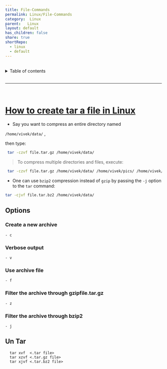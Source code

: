 ```yaml
---
title: File-Commands  
permalink: Linux/File-Commands  
category:  Linux  
parent:   Linux  
layout: default  
has_children: false  
share: true  
shortRepo:  
  - linux  
  - default  
---
```

  
  
<br/>  
  
<details markdown="block">  
<summary>  
Table of contents  
</summary>  
{: .text-delta }  
1. TOC  
{:toc}  
</details>  
  
<br/>  
  
***  
  
<br/>  
  
# [How to create tar a file in Linux](https://www.cyberciti.biz/faq/how-to-tar-a-file-in-linux-using-command-line/)  
  
- Say you want to compress an entire directory named  
  
`/home/vivek/data/` ,  
  
then type:  
  
```bash  
 tar -czvf file.tar.gz /home/vivek/data/  
```  
  
> To compress multiple directories and files, execute:  
  
```bash  
 tar -czvf file.tar.gz /home/vivek/data/ /home/vivek/pics/ /home/vivek/.accounting.db  
```  
  
- One can use `bzip2` compression instead of `gzip` by passing the `-j` option to the `tar` command:  
  
```bash  
tar -cjvf file.tar.bz2 /home/vivek/data/  
```  
  
## Options  
  
### Create a new archive  
  
```- c ```  
  
### Verbose output  
  
```- v ```  
  
### Use archive file  
  
```- f ```  
  
### Filter the archive through gzipfile.tar.gz  
  
```- z ```  
  
### Filter the archive through bzip2  
  
```- j ```  
  
## Un Tar  
  
```  
  tar xvf  <.tar file>  
  tar xzvf <.tar.gz file>  
  tar xjvf <.tar.bz2 file>  
```  